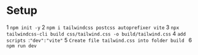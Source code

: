 # Setup

1 `npm init -y`
2 `npm i tailwindcss postcss autoprefixer vite`
3 `npx tailwindcss-cli build css/tailwind.css -o build/tailwind.css`
4 `add scripts `:`"dev":"vite"`
5 `Create file tailwind.css into folder build `
6 `npm run dev`
